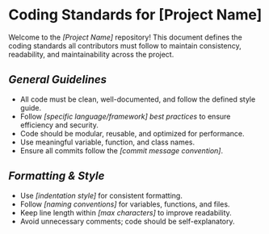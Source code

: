 # Coding Standards for [Project Name]

Welcome to the *[Project Name]* repository! This document defines the coding standards all contributors must follow to maintain consistency, readability, and maintainability across the project.

## *General Guidelines*
- All code must be clean, well-documented, and follow the defined style guide.
- Follow *[specific language/framework] best practices* to ensure efficiency and security.
- Code should be modular, reusable, and optimized for performance.
- Use meaningful variable, function, and class names.
- Ensure all commits follow the *[commit message convention]*.

## *Formatting & Style*
- Use *[indentation style]* for consistent formatting.
- Follow *[naming conventions]* for variables, functions, and files.
- Keep line length within *[max characters]* to improve readability.
- Avoid unnecessary comments; code should be self-explanatory.
